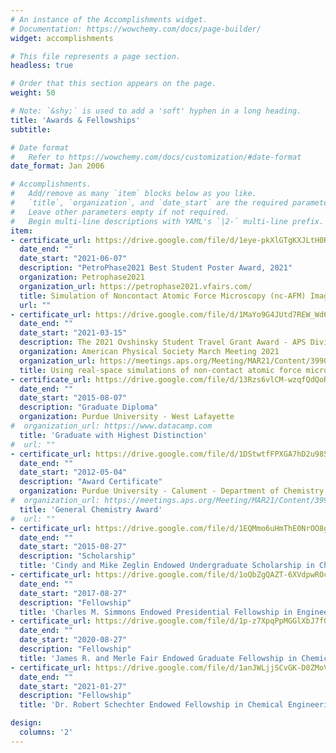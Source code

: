 ```yaml
---
# An instance of the Accomplishments widget.
# Documentation: https://wowchemy.com/docs/page-builder/
widget: accomplishments

# This file represents a page section.
headless: true

# Order that this section appears on the page.
weight: 50

# Note: `&shy;` is used to add a 'soft' hyphen in a long heading.
title: 'Awards & Fellowships'
subtitle:

# Date format
#   Refer to https://wowchemy.com/docs/customization/#date-format
date_format: Jan 2006

# Accomplishments.
#   Add/remove as many `item` blocks below as you like.
#   `title`, `organization`, and `date_start` are the required parameters.
#   Leave other parameters empty if not required.
#   Begin multi-line descriptions with YAML's `|2-` multi-line prefix.
item:
- certificate_url: https://drive.google.com/file/d/1eye-pkXlGTgKXJLtH0R4hBDCb_90q8VN/preview
  date_end: ""
  date_start: "2021-06-07"
  description: "PetroPhase2021 Best Student Poster Award, 2021"
  organization: Petrophase2021
  organization_url: https://petrophase2021.vfairs.com/
  title: Simulation of Noncontact Atomic Force Microscopy (nc-AFM) Images Using Real-Space Pseudopotential Calculations
  url: ""
- certificate_url: https://drive.google.com/file/d/1MaYo9G4JUtd7REW_Wd6HcUQrk2T5jLhI/preview
  date_end: ""
  date_start: "2021-03-15"
  description: The 2021 Ovshinsky Student Travel Grant Award - APS Division of Materials Physics (DMP)
  organization: American Physical Society March Meeting 2021
  organization_url: https://meetings.aps.org/Meeting/MAR21/Content/3990
  title: Using real-space simulations of non-contact atomic force microscopy to distinguish functional groups, atomic species and molecular geometries in organic molecules
- certificate_url: https://drive.google.com/file/d/13Rzs6vlCM-wzqfQdQoROqs4_ooRBioLQ/preview
  date_end: ""
  date_start: "2015-08-07"
  description: "Graduate Diploma"
  organization: Purdue University - West Lafayette
#  organization_url: https://www.datacamp.com
  title: 'Graduate with Highest Distinction'
#  url: ""
- certificate_url: https://drive.google.com/file/d/1DStwtfFPXGA7hD2u98SG_zNPiEe3yY2S/preview
  date_end: ""
  date_start: "2012-05-04"
  description: "Award Certificate"
  organization: Purdue University - Calument - Department of Chemistry and Physics
#  organization_url: https://meetings.aps.org/Meeting/MAR21/Content/3990
  title: 'General Chemistry Award'
#  url: ""
- certificate_url: https://drive.google.com/file/d/1EQMmo6uHmThE0NrOO8g59tyydigalE00/preview
  date_end: ""
  date_start: "2015-08-27"
  description: "Scholarship"
  title: 'Cindy and Mike Zeglin Endowed Undergraduate Scholarship in Chemical Engineering'
- certificate_url: https://drive.google.com/file/d/1oQbZgQAZT-6XVdpwROc2QKKQSWQ1e4M/preview
  date_end: ""
  date_start: "2017-08-27"
  description: "Fellowship"
  title: 'Charles M. Simmons Endowed Presidential Fellowship in Engineering'
- certificate_url: https://drive.google.com/file/d/1p-z7XpqPpMGGlXbJ7f0oTn7hlx8c0EBh/preview
  date_end: ""
  date_start: "2020-08-27"
  description: "Fellowship"
  title: 'James R. and Merle Fair Endowed Graduate Fellowship in Chemical Engineering'
- certificate_url: https://drive.google.com/file/d/1anJWLjjSCvGK-D0ZMoVh_0vpleV5y1H5/preview
  date_end: ""
  date_start: "2021-01-27"
  description: "Fellowship"
  title: 'Dr. Robert Schechter Endowed Fellowship in Chemical Engineering'

design:
  columns: '2' 
---
```

